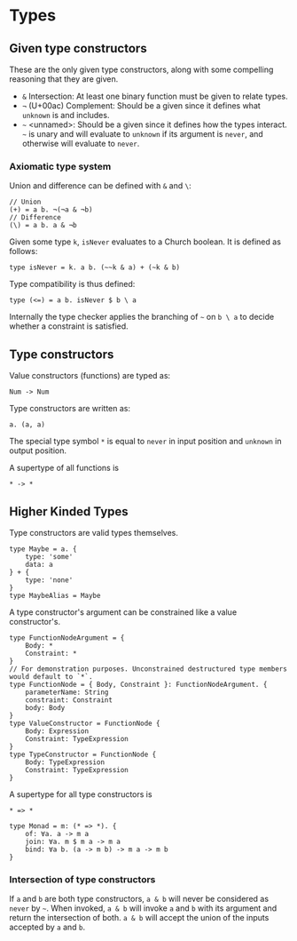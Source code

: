 # Types

## Given type constructors
These are the only given type constructors, along with some compelling reasoning
that they are given.

- `&` Intersection: At least one binary function must be given to relate types.
- `¬` (U+00ac) Complement: Should be a given since it defines what `unknown` is and includes.
- `~` \<unnamed>: Should be a given since it defines how the types interact. `~` is unary and will evaluate to `unknown` if its argument is `never`, and otherwise will evaluate to `never`.

### Axiomatic type system

Union and difference can be defined with `&` and `\`:
```
// Union
(+) = a b. ¬(¬a & ¬b)
// Difference
(\) = a b. a & ¬b
```

Given some type `k`, `isNever` evaluates to a Church boolean. It is defined as follows:
```
type isNever = k. a b. (~~k & a) + (~k & b)
```

Type compatibility is thus defined:
```
type (<=) = a b. isNever $ b \ a
```

Internally the type checker applies the branching of `~` on `b \ a` to decide
whether a constraint is satisfied.

## Type constructors
Value constructors (functions) are typed as:
```
Num -> Num
```

Type constructors are written as:
```
a. (a, a)
```

The special type symbol `*` is equal to `never` in input position and `unknown` in output position.

A supertype of all functions is
```
* -> *
```

## Higher Kinded Types
Type constructors are valid types themselves.
```
type Maybe = a. {
    type: 'some'
    data: a
} + {
    type: 'none'
}
type MaybeAlias = Maybe
```

A type constructor's argument can be constrained like a value constructor's.
```
type FunctionNodeArgument = {
    Body: *
    Constraint: *
}
// For demonstration purposes. Unconstrained destructured type members would default to `*`.
type FunctionNode = { Body, Constraint }: FunctionNodeArgument. {
    parameterName: String
    constraint: Constraint
    body: Body
}
type ValueConstructor = FunctionNode {
    Body: Expression
    Constraint: TypeExpression
}
type TypeConstructor = FunctionNode {
    Body: TypeExpression
    Constraint: TypeExpression
}
```

A supertype for all type constructors is
```
* => *
```

```
type Monad = m: (* => *). {
    of: ∀a. a -> m a
    join: ∀a. m $ m a -> m a
    bind: ∀a b. (a -> m b) -> m a -> m b
}
```

### Intersection of type constructors
If `a` and `b` are both type constructors, `a & b` will never be considered as
`never` by `~`. When invoked, `a & b` will invoke `a` and `b` with its argument
and return the intersection of both. `a & b` will accept the union of the inputs
accepted by `a` and `b`.
